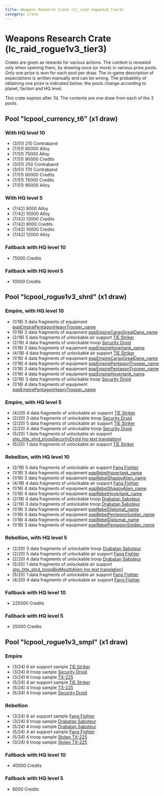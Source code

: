 ```yaml
---
title: Weapons Research Crate (lc_raid_rogue1v3_tier3)
category: crate
---
```


# Weapons Research Crate (lc_raid_rogue1v3_tier3)

Crates are given as rewards for various actions. The content is revealed only when opening them, by drawing once (or more) in various prize pools. Only one prize is won for each pool per draw. The in-game description of expectations is written manually and can be wrong. The probability of obtaining one prize is indicated below; the pools change according to planet, faction and HQ level.

This crate expires after 7d. The contents are one draw from each of the 3 pools.

## Pool "lcpool_currency_t6" (x1 draw)

### With HQ level 10

  * (3/51) 210 Contraband
  * (7/51) 60000 Alloy
  * (7/51) 75000 Alloy
  * (7/51) 90000 Credits
  * (3/51) 250 Contraband
  * (3/51) 170 Contraband
  * (7/51) 60000 Credits
  * (7/51) 75000 Credits
  * (7/51) 90000 Alloy

### With HQ level 5

  * (7/42) 8000 Alloy
  * (7/42) 10000 Alloy
  * (7/42) 12000 Credits
  * (7/42) 8000 Credits
  * (7/42) 10000 Credits
  * (7/42) 12000 Alloy

### Fallback with HQ level 10

  * 75000 Credits

### Fallback with HQ level 5

  * 10000 Credits

## Pool "lcpool_rogue1v3_shrd" (x1 draw)

### Empire, with HQ level 10

  * (1/18) 3 data fragments of equipment [eqpEmpirePentagonHeavyTrooper_name](eqpEmpirePentagonHeavyTrooper_name)
  * (1/18) 3 data fragments of equipment [eqpEmpireCargoGreatDane_name](eqpEmpireCargoGreatDane_name)
  * (2/18) 5 data fragments of unlockable air support [TIE Striker](AtmosMig)
  * (2/18) 4 data fragments of unlockable troop [Security Droid](SecurityDroid)
  * (1/18) 3 data fragments of equipment [eqpEmpireHovertank_name](eqpEmpireHovertank_name)
  * (4/18) 4 data fragments of unlockable air support [TIE Striker](AtmosMig)
  * (1/18) 4 data fragments of equipment [eqpEmpireCargoGreatDane_name](eqpEmpireCargoGreatDane_name)
  * (1/18) 4 data fragments of equipment [eqpEmpirePentagonTrooper_name](eqpEmpirePentagonTrooper_name)
  * (1/18) 3 data fragments of equipment [eqpEmpirePentagonTrooper_name](eqpEmpirePentagonTrooper_name)
  * (1/18) 4 data fragments of equipment [eqpEmpireHovertank_name](eqpEmpireHovertank_name)
  * (2/18) 3 data fragments of unlockable troop [Security Droid](SecurityDroid)
  * (1/18) 4 data fragments of equipment [eqpEmpirePentagonHeavyTrooper_name](eqpEmpirePentagonHeavyTrooper_name)

### Empire, with HQ level 5

  * (4/20) 4 data fragments of unlockable air support [TIE Striker](AtmosMig)
  * (2/20) 3 data fragments of unlockable troop [Security Droid](SecurityDroid)
  * (2/20) 5 data fragments of unlockable air support [TIE Striker](AtmosMig)
  * (2/20) 4 data fragments of unlockable troop [Security Droid](SecurityDroid)
  * (5/20) 1 data fragments of unlockable air support [shp_title_shrd_troopSecurityDroid (no text translation)](shrd_troopSecurityDroid)
  * (5/20) 1 data fragments of unlockable air support [TIE Striker](AtmosMig)

### Rebellion, with HQ level 10

  * (2/18) 5 data fragments of unlockable air support [Fang Fighter](FangFighter)
  * (1/18) 3 data fragments of equipment [eqpRebelHovertank_name](eqpRebelHovertank_name)
  * (1/18) 3 data fragments of equipment [eqpRebelShaggyAlien_name](eqpRebelShaggyAlien_name)
  * (4/18) 4 data fragments of unlockable air support [Fang Fighter](FangFighter)
  * (1/18) 4 data fragments of equipment [eqpRebelShaggyAlien_name](eqpRebelShaggyAlien_name)
  * (1/18) 4 data fragments of equipment [eqpRebelHovertank_name](eqpRebelHovertank_name)
  * (2/18) 4 data fragments of unlockable troop [Drabatan Saboteur](BigMouthAlien)
  * (2/18) 3 data fragments of unlockable troop [Drabatan Saboteur](BigMouthAlien)
  * (1/18) 3 data fragments of equipment [eqpRebelDiplomat_name](eqpRebelDiplomat_name)
  * (1/18) 4 data fragments of equipment [eqpRebelPentagonSoldier_name](eqpRebelPentagonSoldier_name)
  * (1/18) 4 data fragments of equipment [eqpRebelDiplomat_name](eqpRebelDiplomat_name)
  * (1/18) 3 data fragments of equipment [eqpRebelPentagonSoldier_name](eqpRebelPentagonSoldier_name)

### Rebellion, with HQ level 5

  * (2/20) 3 data fragments of unlockable troop [Drabatan Saboteur](BigMouthAlien)
  * (2/20) 5 data fragments of unlockable air support [Fang Fighter](FangFighter)
  * (2/20) 4 data fragments of unlockable troop [Drabatan Saboteur](BigMouthAlien)
  * (5/20) 1 data fragments of unlockable air support [shp_title_shrd_troopBigMouthAlien (no text translation)](shrd_troopBigMouthAlien)
  * (5/20) 1 data fragments of unlockable air support [Fang Fighter](FangFighter)
  * (4/20) 4 data fragments of unlockable air support [Fang Fighter](FangFighter)

### Fallback with HQ level 10

  * 225000 Credits

### Fallback with HQ level 5

  * 25000 Credits

## Pool "lcpool_rogue1v3_smpl" (x1 draw)

### Empire

  * (3/24) 6 air support sample [TIE Striker](AtmosMig)
  * (3/24) 6 troop sample [Security Droid](SecurityDroid)
  * (3/24) 6 troop sample [TX-225](EmpireHovertankSample)
  * (5/24) 4 air support sample [TIE Striker](AtmosMig)
  * (5/24) 4 troop sample [TX-225](EmpireHovertankSample)
  * (5/24) 4 troop sample [Security Droid](SecurityDroid)

### Rebellion

  * (3/24) 6 air support sample [Fang Fighter](FangFighter)
  * (3/24) 6 troop sample [Drabatan Saboteur](BigMouthAlien)
  * (5/24) 4 troop sample [Drabatan Saboteur](BigMouthAlien)
  * (5/24) 4 air support sample [Fang Fighter](FangFighter)
  * (5/24) 4 troop sample [Stolen TX-225](RebelHovertankSample)
  * (3/24) 6 troop sample [Stolen TX-225](RebelHovertankSample)

### Fallback with HQ level 10

  * 40000 Credits

### Fallback with HQ level 5

  * 6000 Credits